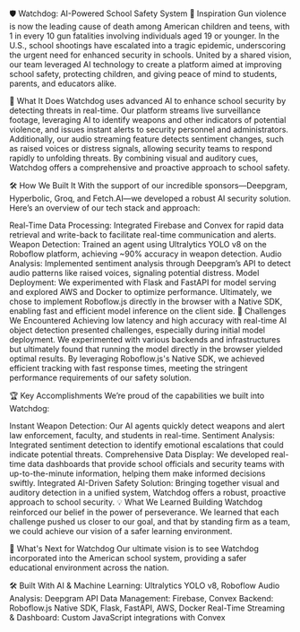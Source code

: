 🛡️ Watchdog: AI-Powered School Safety System
🚀 Inspiration
Gun violence is now the leading cause of death among American children and teens, with 1 in every 10 gun fatalities involving individuals aged 19 or younger. In the U.S., school shootings have escalated into a tragic epidemic, underscoring the urgent need for enhanced security in schools. United by a shared vision, our team leveraged AI technology to create a platform aimed at improving school safety, protecting children, and giving peace of mind to students, parents, and educators alike.

🎯 What It Does
Watchdog uses advanced AI to enhance school security by detecting threats in real-time. Our platform streams live surveillance footage, leveraging AI to identify weapons and other indicators of potential violence, and issues instant alerts to security personnel and administrators. Additionally, our audio streaming feature detects sentiment changes, such as raised voices or distress signals, allowing security teams to respond rapidly to unfolding threats. By combining visual and auditory cues, Watchdog offers a comprehensive and proactive approach to school safety.

🛠️ How We Built It
With the support of our incredible sponsors—Deepgram, Hyperbolic, Groq, and Fetch.AI—we developed a robust AI security solution. Here’s an overview of our tech stack and approach:

Real-Time Data Processing: Integrated Firebase and Convex for rapid data retrieval and write-back to facilitate real-time communication and alerts.
Weapon Detection: Trained an agent using Ultralytics YOLO v8 on the Roboflow platform, achieving ~90% accuracy in weapon detection.
Audio Analysis: Implemented sentiment analysis through Deepgram’s API to detect audio patterns like raised voices, signaling potential distress.
Model Deployment: We experimented with Flask and FastAPI for model serving and explored AWS and Docker to optimize performance. Ultimately, we chose to implement Roboflow.js directly in the browser with a Native SDK, enabling fast and efficient model inference on the client side.
🧩 Challenges We Encountered
Achieving low latency and high accuracy with real-time AI object detection presented challenges, especially during initial model deployment. We experimented with various backends and infrastructures but ultimately found that running the model directly in the browser yielded optimal results. By leveraging Roboflow.js's Native SDK, we achieved efficient tracking with fast response times, meeting the stringent performance requirements of our safety solution.

🏆 Key Accomplishments
We’re proud of the capabilities we built into Watchdog:

Instant Weapon Detection: Our AI agents quickly detect weapons and alert law enforcement, faculty, and students in real-time.
Sentiment Analysis: Integrated sentiment detection to identify emotional escalations that could indicate potential threats.
Comprehensive Data Display: We developed real-time data dashboards that provide school officials and security teams with up-to-the-minute information, helping them make informed decisions swiftly.
Integrated AI-Driven Safety Solution: Bringing together visual and auditory detection in a unified system, Watchdog offers a robust, proactive approach to school security.
💡 What We Learned
Building Watchdog reinforced our belief in the power of perseverance. We learned that each challenge pushed us closer to our goal, and that by standing firm as a team, we could achieve our vision of a safer learning environment.

🚀 What's Next for Watchdog
Our ultimate vision is to see Watchdog incorporated into the American school system, providing a safer educational environment across the nation.

🛠️ Built With
AI & Machine Learning: Ultralytics YOLO v8, Roboflow
Audio Analysis: Deepgram API
Data Management: Firebase, Convex
Backend: Roboflow.js Native SDK, Flask, FastAPI, AWS, Docker
Real-Time Streaming & Dashboard: Custom JavaScript integrations with Convex
